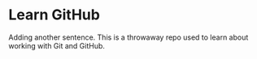 # Learn GitHub
Adding another sentence.
This is a throwaway repo used to learn about working with Git and GitHub.
